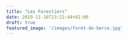 ```yaml
---
title: "Les Forestiers"
date: 2019-11-16T13:22:44+01:00
draft: true
featured_image: '/images/foret-de-berce.jpg'
---
```


